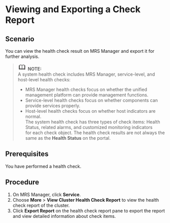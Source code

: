 # Viewing and Exporting a Check Report<a name="EN-US_TOPIC_0125375376"></a>

## Scenario<a name="sfafe64b4633d477a94c766704418cc78"></a>

You can  view the health check result on MRS Manager and export it  for further analysis.

>![](public_sys-resources/icon-note.gif) **NOTE:**   
>A system health check includes  MRS Manager, service-level, and host-level health checks:  
>-   MRS Manager health checks focus on whether the unified management platform can provide management functions.  
>-   Service-level health checks focus on whether components can provide services properly.  
>-   Host-level health checks focus on whether host indicators are normal.  
>The system health check has three types of check items: Health Status, related alarms, and customized monitoring indicators  for each check object. The health check results are not always the same as the **Health Status** on the portal.  

## Prerequisites<a name="s1460bd0a4da84a309684ee75cd312021"></a>

You have performed a health check.

## Procedure<a name="s6c0ec3bfb17148a39544e41fa912c767"></a>

1.  On MRS Manager, click  **Service**.
2.  Choose  **More**  \>  **View Cluster Health Check Report**  to view the health check report of the cluster.
3.  Click  **Export Report** on the health check report pane to export the report and view detailed information about check items.

